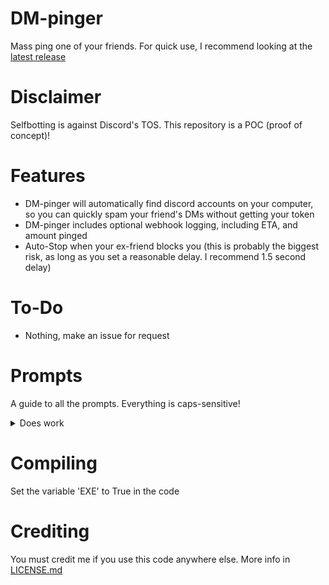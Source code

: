 # DM-pinger
Mass ping one of your friends.
For quick use, I recommend looking at the [latest release](https://github.com/YumYummity/dm-pinger/releases/tag/v0.1)

# Disclaimer
Selfbotting is against Discord's TOS. This repository is a POC (proof of concept)!

# Features
- DM-pinger will automatically find discord accounts on your computer, so you can quickly spam your friend's DMs without getting your token
- DM-pinger includes optional webhook logging, including ETA, and amount pinged
- Auto-Stop when your ex-friend blocks you (this is probably the biggest risk, as long as you set a reasonable delay. I recommend 1.5 second delay)

# To-Do
- Nothing, make an issue for request

# Prompts
A guide to all the prompts. Everything is caps-sensitive!
<details><summary>Does work</summary>

- Account <br />
![image](https://user-images.githubusercontent.com/103061664/196053461-48526aa9-680d-46f2-9313-4b01a571f660.png) <br />
Choose an account from the list (the list includes every account found on your computer), or CustomToken. <br />
**This is caps-sensitive, and you must include the discriminator!** <br />

- Friend <br />
![image](https://user-images.githubusercontent.com/103061664/196053685-2ed6041f-02f4-4401-b746-12794d09a211.png) <br />
list of friends <br />
![image](https://user-images.githubusercontent.com/103061664/196053727-b9f1368a-36e4-4b96-8f40-043c2a90eaed.png) <br />
Choose a friend from the list (the list includes every account you are friends with. Does not include groups) <br />
**Again, this is caps-sensitive and you must include the discriminator!** <br />

- Webhook <br />
![image](https://user-images.githubusercontent.com/103061664/196053791-19ff3be1-c5d5-4145-af23-00413dc32e7e.png) <br />
Input a discord webhook link. Logs will be sent there! Input anything that's not a link for no logging.<br />
**Invalid links will cause an exception, and the script will reset** <br />
**Look at [Making a Webhook](https://support.discord.com/hc/en-us/articles/228383668-Intro-to-Webhooks#:~:text=%C2%A0%20Facebook-,MAKING%20A%20WEBHOOK,-With%20that%20in)** <br />

- Other Options <br />
If you inputted a webhook: <br />
![image](https://user-images.githubusercontent.com/103061664/196053985-198e0e44-2737-46e2-b20f-b814f024a569.png) <br />
Input a number from 1-∞. Every time you ping your friend that many times, a log is sent to the webhook. <br />
**This option does not show up if you're not logging.** <br />
| <br />
![image](https://user-images.githubusercontent.com/103061664/196054060-8412bbc4-af68-4a35-8833-980a6d6acecf.png) <br />
Input the amount of pings you want. <br />
| <br />
![image](https://user-images.githubusercontent.com/103061664/196054196-dc084b5e-2d94-4612-89be-a800e6285aeb.png) <br />
Input the delay you want between pings. <br />
*I recommend 1.5 for less pings, 7.5 if you're using it for more than an hour, and 20 if you're doing it overnight.*
| <br />
**That's it! Your friend should be pinged!** <br />

</details>


# Compiling
Set the variable 'EXE' to True in the code

# Crediting
You must credit me if you use this code anywhere else. More info in [LICENSE.md](https://github.com/YumYummity/dm-pinger/blob/main/LICENSE.md)
